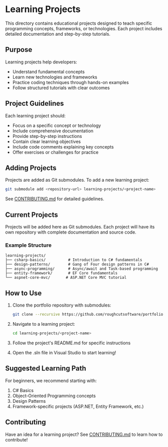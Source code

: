 # Learning Projects

This directory contains educational projects designed to teach specific programming concepts, frameworks, or technologies. Each project includes detailed documentation and step-by-step tutorials.

## Purpose

Learning projects help developers:
- Understand fundamental concepts
- Learn new technologies and frameworks
- Practice coding techniques through hands-on examples
- Follow structured tutorials with clear outcomes

## Project Guidelines

Each learning project should:
- Focus on a specific concept or technology
- Include comprehensive documentation
- Provide step-by-step instructions
- Contain clear learning objectives
- Include code comments explaining key concepts
- Offer exercises or challenges for practice

## Adding Projects

Projects are added as Git submodules. To add a new learning project:

```bash
git submodule add <repository-url> learning-projects/<project-name>
```

See [CONTRIBUTING.md](../CONTRIBUTING.md) for detailed guidelines.

## Current Projects

Projects will be added here as Git submodules. Each project will have its own repository with complete documentation and source code.

### Example Structure

```
learning-projects/
├── csharp-basics/          # Introduction to C# fundamentals
├── design-patterns/        # Gang of Four design patterns in C#
├── async-programming/      # Async/await and Task-based programming
├── entity-framework/       # EF Core fundamentals
└── aspnet-core-mvc/       # ASP.NET Core MVC tutorial
```

## How to Use

1. Clone the portfolio repository with submodules:
   ```bash
   git clone --recursive https://github.com/roughcutsoftware/portfolio.git
   ```

2. Navigate to a learning project:
   ```bash
   cd learning-projects/<project-name>
   ```

3. Follow the project's README.md for specific instructions

4. Open the .sln file in Visual Studio to start learning!

## Suggested Learning Path

For beginners, we recommend starting with:
1. C# Basics
2. Object-Oriented Programming concepts
3. Design Patterns
4. Framework-specific projects (ASP.NET, Entity Framework, etc.)

## Contributing

Have an idea for a learning project? See [CONTRIBUTING.md](../CONTRIBUTING.md) to learn how to contribute!
